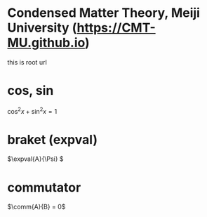 # Condensed Matter Theory, Meiji University (https://CMT-MU.github.io)
this is root url

# cos, sin
$\cos^{2} x + \sin^{2} x = 1$

# braket (expval)
$\expval{A}{\Psi} $

# commutator
$\comm{A}{B} = 0$